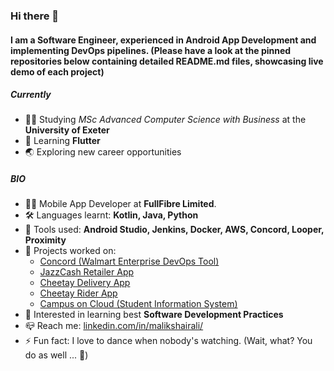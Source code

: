 ### Hi there 👋

#### I am a Software Engineer, experienced in Android App Development and implementing DevOps pipelines. (Please have a look at the pinned repositories below containing detailed README.md files, showcasing live demo of each project)

##### Currently

- :man_student: Studying *MSc Advanced Computer Science with Business* at the **University of Exeter**
- :baby: Learning **Flutter**
- :earth_asia: Exploring new career opportunities

##### BIO

- :man_technologist: Mobile App Developer at **FullFibre Limited**. 
- :hammer_and_wrench: Languages learnt: **Kotlin, Java, Python**
- :toolbox: Tools used: **Android Studio, Jenkins, Docker, AWS, Concord, Looper, Proximity**
- 🚢 Projects worked on: 
  - [Concord (Walmart Enterprise DevOps Tool)](https://concord.walmartlabs.com/)
  - [JazzCash Retailer App](https://play.google.com/store/apps/details?id=com.retailerapp.mobilink&hl=en_GB&gl=US)
  - [Cheetay Delivery App](https://play.google.com/store/apps/details?id=com.app.cheetay&hl=en_GB&gl=US) 
  - [Cheetay Rider App](https://play.google.com/store/apps/details?id=com.cheetay.riderapp) 
  - [Campus on Cloud (Student Information System)](https://almusnet.com/campus-on-cloud/)
- :star2: Interested in learning best **Software Development Practices**
- :mailbox_closed: Reach me: [linkedin.com/in/malikshairali/](https://www.linkedin.com/in/malikshairali/)
- :zap: Fun fact: I love to dance when nobody's watching. (Wait, what? You do as well ... :hear_no_evil:)
